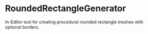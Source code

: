 # RoundedRectangleGenerator
In-Editor tool for creating procedural rounded rectangle meshes with optional borders.
